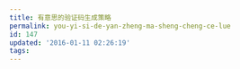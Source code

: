 ```yaml
---
title: 有意思的验证码生成策略
permalink: you-yi-si-de-yan-zheng-ma-sheng-cheng-ce-lue
id: 147
updated: '2016-01-11 02:26:19'
tags:
---
```

